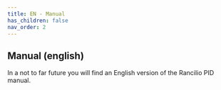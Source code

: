 ```yaml
---
title: EN - Manual
has_children: false
nav_order: 2
---
```


## Manual (english)

In a not to far future you will find an English version of the Rancilio PID manual.
